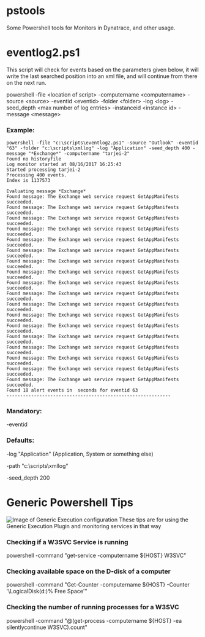 # pstools
Some Powershell tools for Monitors in Dynatrace, and other usage.

# eventlog2.ps1
This script will check for events based on the parameters given below, it will write the last searched position into an xml file, and will continue from there on the next run.

powershell -file \<location of script\> -computername \<computername\> -source \<source\> -eventid \<eventid\> -folder \<folder\> -log \<log\> -seed_depth \<max number of log entries\> -instanceid \<instance id\> -message \<message\>

### Example:
```
powershell -file "c:\scripts\eventlog2.ps1" -source "Outlook" -eventid "63" -folder "c:\scripts\xmllog" -log "Application" -seed_depth 400 -message "*Exchange*" -computername "tarjei-2"
Found no historyfile
Log monitor started at 08/16/2017 16:25:43
Started processing tarjei-2
Processing 400 events.
Index is 1137573

Evaluating message *Exchange*
Found message: The Exchange web service request GetAppManifests succeeded.
Found message: The Exchange web service request GetAppManifests succeeded.
Found message: The Exchange web service request GetAppManifests succeeded.
Found message: The Exchange web service request GetAppManifests succeeded.
Found message: The Exchange web service request GetAppManifests succeeded.
Found message: The Exchange web service request GetAppManifests succeeded.
Found message: The Exchange web service request GetAppManifests succeeded.
Found message: The Exchange web service request GetAppManifests succeeded.
Found message: The Exchange web service request GetAppManifests succeeded.
Found message: The Exchange web service request GetAppManifests succeeded.
Found message: The Exchange web service request GetAppManifests succeeded.
Found message: The Exchange web service request GetAppManifests succeeded.
Found message: The Exchange web service request GetAppManifests succeeded.
Found message: The Exchange web service request GetAppManifests succeeded.
Found message: The Exchange web service request GetAppManifests succeeded.
Found message: The Exchange web service request GetAppManifests succeeded.
Found message: The Exchange web service request GetAppManifests succeeded.
Found message: The Exchange web service request GetAppManifests succeeded.
Found 18 alert events in  seconds for eventid 63
------------------------------------------------------------

```

### Mandatory:

-eventid

### Defaults:

-log "Application" (Application, System or something else)

-path "c:\scripts\xmllog"

-seed_depth 200

# Generic Powershell Tips
![Image of Generic Execution configuration](/images/generic_execution.jpg?raw=true "Optional Title")
These tips are for using the Generic Execution Plugin and monitoring services in that way

### Checking if a W3SVC Service is running
powershell -command "get-service -computername ${HOST} W3SVC"

### Checking available space on the D-disk of a computer
powershell -command "Get-Counter -computername ${HOST} -Counter '\LogicalDisk(d:)\% Free Space'"

### Checking the number of running processes for a W3SVC
powershell -command "@(get-process -computername ${HOST} -ea silentlycontinue W3SVC).count"
